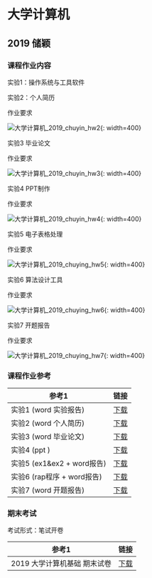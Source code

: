 # 大学计算机



## 2019 储颖



### 课程作业内容

实验1：操作系统与工具软件



实验2：个人简历

作业要求

![大学计算机_2019_chuyin_hw2](http://172.30.234.8:8001/szulib/fires-docs/images/大学计算机_2019_chuyin_hw2.png){: width=400}



实验3 毕业论文

作业要求

![大学计算机_2019_chuyin_hw3](http://172.30.234.8:8001/szulib/fires-docs/images/大学计算机_2019_chuyin_hw3.png){: width=400}



实验4 PPT制作

作业要求

![大学计算机_2019_chuyin_hw4](http://172.30.234.8:8001/szulib/fires-docs/images/大学计算机_2019_chuyin_hw4.png){: width=400}



实验5 电子表格处理

作业要求

![大学计算机_2019_chuying_hw5](http://172.30.234.8:8001/szulib/fires-docs/images/大学计算机_2019_chuying_hw5.png){: width=400}



实验6 算法设计工具

作业要求

![大学计算机_2019_chuying_hw6](http://172.30.234.8:8001/szulib/fires-docs/images/大学计算机_2019_chuying_hw6.png){: width=400}



实验7 开题报告

作业要求

![大学计算机_2019_chuying_hw7](http://172.30.234.8:8001/szulib/fires-docs/images/大学计算机_2019_chuying_hw7.png){: width=400}

### 课程作业参考

| 参考1                      | 链接                                                         |
| -------------------------- | ------------------------------------------------------------ |
| 实验1 (word 实验报告)      | [下载](/data/major/大学计算机/2019/储颖/src1/大学计算机_2019_chuying_s1_实验1.docx) |
| 实验2 (word 个人简历)      | [下载](/data/major/大学计算机/2019/储颖/src1/大学计算机_2019_chuying_s1_实验2.docx) |
| 实验3 (word 毕业论文)      | [下载](/data/major/大学计算机/2019/储颖/src1/大学计算机_2019_chuying_s1_实验3.docx) |
| 实验4 (ppt )               | [下载](/data/major/大学计算机/2019/储颖/src1/大学计算机_2019_chuying_s1_实验4.pptx) |
| 实验5 (ex1&ex2 + word报告) | [下载](/data/major/大学计算机/2019/储颖/src1/大学计算机_2019_chuying_s1_实验5.zip) |
| 实验6 (rap程序 + word报告) | [下载](/data/major/大学计算机/2019/储颖/src1/大学计算机_2019_chuying_s1_实验6.zip) |
| 实验7 (word 开题报告)      | [下载](/data/major/大学计算机/2019/储颖/src1/大学计算机_2019_chuying_s1_实验7.doc) |



### 期末考试

考试形式：笔试开卷

| 参考1                        | 链接                                                         |
| ---------------------------- | ------------------------------------------------------------ |
| 2019 大学计算机基础 期末试卷 | [下载](/data/major/大学计算机/2019/[期末试卷]大学计算机-2019-张小燕.docx) |

